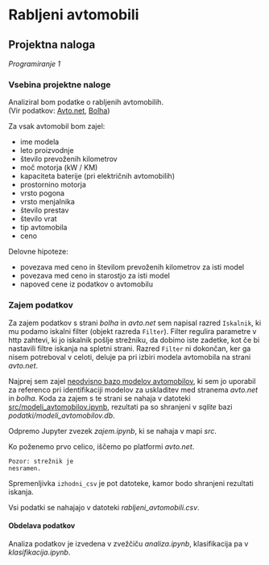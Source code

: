# Rabljeni avtomobili
## Projektna naloga
*Programiranje 1*

### Vsebina projektne naloge
Analiziral bom podatke o rabljenih avtomobilih.  
(Vir podatkov: [Avto.net](https://www.avto.net), [Bolha](https://www.bolha.com))

Za vsak avtomobil bom zajel:
* ime modela
* leto proizvodnje
* število prevoženih kilometrov
* moč motorja (kW / KM)
* kapaciteta baterije (pri električnih avtomobilih)
* prostornino motorja
* vrsto pogona
* vrsto menjalnika
* število prestav
* število vrat
* tip avtomobila
* ceno

Delovne hipoteze:
* povezava med ceno in številom prevoženih kilometrov za isti model
* povezava med ceno in starostjo za isti model
* napoved cene iz podatkov o avtomobilu


### Zajem podatkov
Za zajem podatkov s strani *bolha* in *avto.net* sem napisal razred
`Iskalnik`, ki mu podamo iskalni filter (objekt razreda `Filter`).
Filter regulira parametre v http zahtevi, ki jo iskalnik pošlje
strežniku, da dobimo iste zadetke, kot če bi nastavili filtre iskanja
na spletni strani. Razred `Filter` ni dokončan, ker ga nisem potreboval
v celoti, deluje pa pri izbiri modela avtomobila na strani *avto.net*.

Najprej sem zajel [neodvisno bazo modelov avtomobilov](https://www.autoevolution.com/cars/), ki sem jo uporabil za referenco pri
identifikaciji modelov za uskladitev med stranema *avto.net* in *bolha*.
Koda za zajem s te strani se nahaja v datoteki
[src/modeli_avtomobilov.ipynb](), rezultati pa so shranjeni
v *sqlite* bazi *podatki/modeli_avtomobilov.db*.

Odpremo Jupyter zvezek *zajem.ipynb*, ki se nahaja v mapi *src*.

Ko poženemo prvo celico, iščemo po platformi *avto.net*.
    
    Pozor: strežnik je
    nesramen.

Spremenljivka ```izhodni_csv``` je pot datoteke, kamor
bodo shranjeni rezultati iskanja.

Vsi podatki se nahajajo v datoteki *rabljeni_avtomobili.csv*.

#### Obdelava podatkov
Analiza podatkov je izvedena v zvežčiču *analiza.ipynb*, klasifikacija
pa v *klasifikacija.ipynb*.
